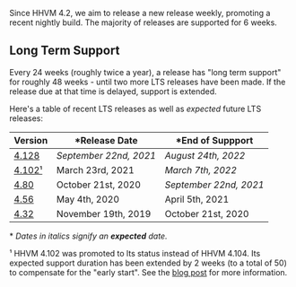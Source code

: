 Since HHVM 4.2, we aim to release a new release weekly, promoting a recent
nightly build. The majority of releases are supported for 6 weeks.

## Long Term Support

Every 24 weeks (roughly twice a year), a release has "long term support" for
roughly 48 weeks - until two more LTS releases have been made. If the release
due at that time is delayed, support is extended.

Here's a table of recent LTS releases as well as *expected* future LTS releases:

| Version |    \*Release Date       |    \*End of Suppport       |
| ------- | ----------------------- | -------------------------- |
| [4.128](https://hhvm.com/blog/2021/09/21/hhvm-4.128.html)  | *September 22nd, 2021*  | *August 24th, 2022*        |
| [4.102¹](https://hhvm.com/blog/2021/03/23/hhvm-4.102.html) | March 23rd, 2021        | *March 7th, 2022*          |
| [4.80](https://hhvm.com/blog/2020/10/21/hhvm-4.80.html)    | October 21st, 2020      | *September 22nd, 2021*     | 
| [4.56](https://hhvm.com/blog/2020/05/04/hhvm-4.56.html)    | May 4th, 2020           | April 5th, 2021            |
| [4.32](https://hhvm.com/blog/2019/11/19/hhvm-4.32.html)    | November 19th, 2019     | October 21st, 2020         |


\* *Dates in italics signify an **expected** date.*

¹ HHVM 4.102 was promoted to lts status instead of HHVM 4.104. Its expected support duration has been extended by 2 weeks (to a total of 50) to compensate for the "early start". See the [blog post](https://hhvm.com/blog/2021/03/29/extending-hhvm-4.102-support.html) for more information.
